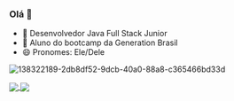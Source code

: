 ### Olá 👋

- 🔭 Desenvolvedor Java Full Stack Junior
- 🌱 Aluno do bootcamp da Generation Brasil
- 😄 Pronomes: Ele/Dele

![138322189-2db8df52-9dcb-40a0-88a8-c365466bd33d](https://user-images.githubusercontent.com/95730548/146482008-1b2bd5ce-a7ee-41ab-bddd-d084768cbc10.gif)

<a href="https://github.com/viniciusaislan">
  <img align="center" src="https://github-readme-stats.vercel.app/api?username=viniciusaislan&show_icons=true&theme=radical" />
</a>
<a href="https://github.com/viniciusaislan">
  <img align="center" src="https://github-readme-stats.vercel.app/api/top-langs/?username=viniciusaislan&show_icons=true&theme=radical&layout=compact&card_width=445" />
</a>
